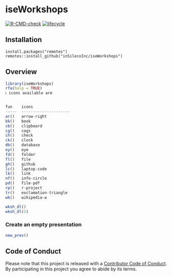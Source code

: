 # iseWorkshops
[![R-CMD-check](https://github.com/inSilecoInc/iseWorkshops/workflows/R-CMD-check/badge.svg)](https://github.com/inSilecoInc/iseWorkshops/actions?query=workflow%3AR-CMD-check)
[![lifecycle](https://img.shields.io/badge/lifecycle-experimental-orange.svg)](https://www.tidyverse.org/lifecycle/#experimental)


## Installation 

```{R}
install.packages("remotes")
remotes::install_github("inSilecoInc/iseWorkshops")
```


## Overview 

```R
library(iseWorkshops)
rfa(help = TRUE) 
ℹ icons available are


fun    icons                
-----  ---------------------
ar()   arrow-right          
bk()   book                 
cb()   clipboard            
cg()   cogs                 
ch()   check                
ck()   clock                
db()   database             
ey()   eye                  
fd()   folder               
fl()   file                 
gh()   github               
lc()   laptop-code          
lk()   link                 
nf()   info-circle          
pd()   file-pdf             
rp()   r-project            
tr()   exclamation-triangle 
wk()   wikipedia-w  
```

```R
wksh_dl() 
wksh_dl(1) 
```

### Create an empty presentation

```R
new_pres()
```

## Code of Conduct

Please note that this project is released with a [Contributor Code of Conduct](https://docs.ropensci.org/rcites/CONDUCT.html).
By participating in this project you agree to abide by its terms.